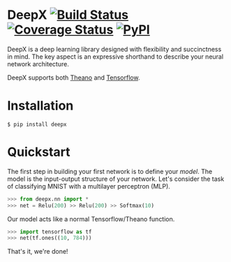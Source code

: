 # DeepX [![Build Status](https://travis-ci.org/sharadmv/deepx.svg?branch=master)](https://travis-ci.org/sharadmv/deepx) [![Coverage Status](https://coveralls.io/repos/sharadmv/deepx/badge.svg?branch=master&service=github)](https://coveralls.io/github/sharadmv/deepx?branch=master) [![PyPI](https://img.shields.io/pypi/v/deepx.svg)](https://pypi.python.org/pypi/deepx)
DeepX is a deep learning library designed with flexibility and succinctness in mind.
The key aspect is an expressive shorthand to describe your neural network architecture.

DeepX supports both [Theano](http://deeplearning.net/software/theano/) and [Tensorflow](http://www.tensorflow.org).

Installation
====================================

```
$ pip install deepx
```

Quickstart
=================================

The first step in building your first network is to define your *model*.
The model is the input-output structure of your network.
Let's consider the task of classifying MNIST with a multilayer perceptron (MLP).

```python
>>> from deepx.nn import *
>>> net = Relu(200) >> Relu(200) >> Softmax(10)
```

Our model acts like a normal Tensorflow/Theano function.
```python
>>> import tensorflow as tf
>>> net(tf.ones((10, 784)))
```

That's it, we're done!
